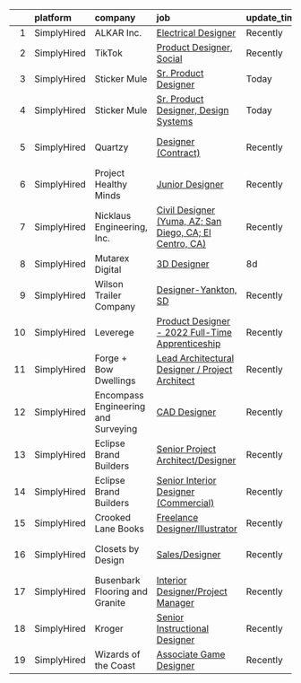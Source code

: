 

|    | platform    | company                             | job                                                                                                                                                             | update_time   | location                   |
|---:|:------------|:------------------------------------|:----------------------------------------------------------------------------------------------------------------------------------------------------------------|:--------------|:---------------------------|
|  1 | SimplyHired | ALKAR Inc.                          | [Electrical Designer](https://www.simplyhired.com/job/VKwKndV7U8rXf2qf93VgOwEb976wJiVRiAp5tkilkOiGOWjLZ41k0w?q=3d+designer)                                     | Recently      | Lodi, WI                   |
|  2 | SimplyHired | TikTok                              | [Product Designer, Social](https://www.simplyhired.com/job/iGduRQbXWysfEIryRmvocXHQ5U0fZpKFtEe9bhID54IefXb4XgGbFQ?q=3d+designer)                                | Recently      | San Jose, CA               |
|  3 | SimplyHired | Sticker Mule                        | [Sr. Product Designer](https://www.simplyhired.com/job/lITEvByUTCgnYlZrSEYpvYZME21JsZo0PDEl745pQEgwRFbmQTmTOw?q=3d+designer)                                    | Today         | Remote                     |
|  4 | SimplyHired | Sticker Mule                        | [Sr. Product Designer, Design Systems](https://www.simplyhired.com/job/m5R4TWfyDON911x5MH3Bn3226AozFm49ljskMgcGd2RcFbo0eeuk5A?q=3d+designer)                    | Today         | Remote                     |
|  5 | SimplyHired | Quartzy                             | [Designer (Contract)](https://www.simplyhired.com/job/hW0qZqGmisVmtdbo8zsDpJcGrL1KdCKNFKeKx_5pQbqLYbzNCs7vNA?q=3d+designer)                                     | Recently      | San Francisco, CA          |
|  6 | SimplyHired | Project Healthy Minds               | [Junior Designer](https://www.simplyhired.com/job/2Gi76T-wr8RSdfSGfu3-nkcaCvwpSY0dJsDqeq_Lv1VO4vtt5M1dLw?q=3d+designer)                                         | Recently      | New York, NY               |
|  7 | SimplyHired | Nicklaus Engineering, Inc.          | [Civil Designer (Yuma, AZ; San Diego, CA; El Centro, CA)](https://www.simplyhired.com/job/umYjqUOX8PnigCHgZP16TLV9cDRopxODtbU1iW73PTZYiFIcxg746A?q=3d+designer) | Recently      | Yuma, AZ                   |
|  8 | SimplyHired | Mutarex Digital                     | [3D Designer](https://www.simplyhired.com/job/9mWjhDKJxohEOP_orSqECeAdAxR5rwmzoWwl6ZYrjpdta9InNPxP2w?q=3d+designer)                                             | 8d            | United States              |
|  9 | SimplyHired | Wilson Trailer Company              | [Designer-Yankton, SD](https://www.simplyhired.com/job/TfuVfdM5xbHYE6pjwPim2wZq1SlRohes5TwjFeRduKiHW2uOx3-jcA?q=3d+designer)                                    | Recently      | Yankton, SD                |
| 10 | SimplyHired | Leverege                            | [Product Designer - 2022 Full-Time Apprenticeship](https://www.simplyhired.com/job/f2PnrkNkoKjnF_c7MsOM41LbDj7RDHIKkfuGC1pKOOPB0dNQ0HmV5w?q=3d+designer)        | Recently      | Remote                     |
| 11 | SimplyHired | Forge + Bow Dwellings               | [Lead Architectural Designer / Project Architect](https://www.simplyhired.com/job/rSBSTCKQz72fhXocFcq70kIWWb-dwhN-L91bkO1otBA-_O95yaKK5Q?q=3d+designer)         | Recently      | Fort Collins, CO           |
| 12 | SimplyHired | Encompass Engineering and Surveying | [CAD Designer](https://www.simplyhired.com/job/FctTRIu7wb7zqS9xFGYqybu4FuzH51t7WhRBrfNVjkDJpDCpVKGM3Q?q=3d+designer)                                            | Recently      | Cle Elum, WA               |
| 13 | SimplyHired | Eclipse Brand Builders              | [Senior Project Architect/Designer](https://www.simplyhired.com/job/FjvorXWQp0IWIVl46O9yRKToTIS8RP19WqRWItKGudBf2r7jhoHoKA?q=3d+designer)                       | Recently      | Suwanee, GA                |
| 14 | SimplyHired | Eclipse Brand Builders              | [Senior Interior Designer (Commercial)](https://www.simplyhired.com/job/O31U44uTvCk6Md1bmIgfETA3an8SYJZ4OGX3bWRyC4ZDMFwFD5AwCg?q=3d+designer)                   | Recently      | Suwanee, GA                |
| 15 | SimplyHired | Crooked Lane Books                  | [Freelance Designer/Illustrator](https://www.simplyhired.com/job/UhExaaYu1t4V71-D418Rl8bP7ITf3P-8-IaObyNXzN5HjI7MoCcq4w?q=3d+designer)                          | Recently      | Remote                     |
| 16 | SimplyHired | Closets by Design                   | [Sales/Designer](https://www.simplyhired.com/job/NoUXGxXfFENEDzM-qbcYWqdRImSBGQi_UATEz2oTpb7Yy6fiY28XwA?q=3d+designer)                                          | Recently      | Cupertino, CA +7 locations |
| 17 | SimplyHired | Busenbark Flooring and Granite      | [Interior Designer/Project Manager](https://www.simplyhired.com/job/pyT6zMKi-M1IXvLrgX7cP4Mwx-GZQC1DuhxnA575rDykUW9it-bfpw?q=3d+designer)                       | Recently      | Columbia, MO               |
| 18 | SimplyHired | Kroger                              | [Senior Instructional Designer](https://www.simplyhired.com/job/kTh193d5hoh7SKCK6mhaKCtbUbfdwJasqajHTnFdfxmptzCHxRkCNQ?q=3d+designer)                           | Recently      | Remote                     |
| 19 | SimplyHired | Wizards of the Coast                | [Associate Game Designer](https://www.simplyhired.com/job/ny7mZf69TxR1Wh-pQ-EAyz3UwHQUHsADixfpvAtcH4HpPY1OK5BIsA?q=3d+designer)                                 | Recently      | Raleigh, NC                |